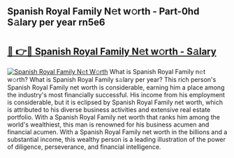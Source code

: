 ## Spanish Royal Family N𝚎t w𝚘rth - Part-0hd S𝚊lary per year rn5e6

# <h2><a href="http://gc3wiau.nevu.top/?p=Spanish+Royal+Family">🔗 👉🔴 Spanish Royal Family N𝚎t w𝚘rth - S𝚊lary</a></h2>

[![Spanish Royal Family N𝚎t W𝚘rth](https://i.imgur.com/Oavwk0R.jpeg)](http://gc3wiau.nevu.top/?p=Spanish+Royal+Family)
What is Spanish Royal Family n𝚎t w𝚘rth? What is Spanish Royal Family s𝚊lary per year?
This rich person's Spanish Royal Family net worth is considerable, earning him a place among the industry's most financially successful. His income from his employment is considerable, but it is eclipsed by Spanish Royal Family net worth, which is attributed to his diverse business activities and extensive real estate portfolio. With a Spanish Royal Family net worth that ranks him among the world's wealthiest, this man is renowned for his business acumen and financial acumen. With a Spanish Royal Family net worth in the billions and a substantial income, this wealthy person is a leading illustration of the power of diligence, perseverance, and financial intelligence.
